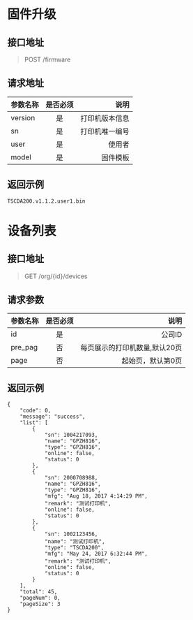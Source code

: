 # 固件升级

## 接口地址

> POST /firmware

## 请求地址

| 参数名称 |      是否必须     |     说明 |
| ----------- |:---------------:| -----:|
| version     |       是        |       打印机版本信息 |
| sn          |       是        |       打印机唯一编号 |
| user        |       是        |       使用者 |
| model       |       是        |       固件模板 |

## 返回示例
    
    TSCDA200.v1.1.2.user1.bin
    
    
# 设备列表

## 接口地址

> GET /org/{id}/devices

## 请求参数

| 参数名称   |    是否必须     |     说明 |
| ----------- |:---------------:| -----:|
| id          |       是        |       公司ID |
| pre_pag     |       否        |       每页展示的打印机数量,默认20页 |
| page        |       否        |       起始页，默认第0页 |

## 返回示例

    {
        "code": 0,
        "message": "success",
        "list": [
            {
                "sn": 1004217093,
                "name": "GPZH816",
                "type": "GPZH816",
                "online": false,
                "status": 0
            },
            {
                "sn": 2000708988,
                "name": "GPZH816",
                "type": "GPZH816",
                "mfg": "Aug 18, 2017 4:14:29 PM",
                "remark": "测试打印机",
                "online": false,
                "status": 0
            },
            {
                "sn": 1002123456,
                "name": "测试打印机",
                "type": "TSCDA200",
                "mfg": "May 24, 2017 6:32:44 PM",
                "remark": "测试打印机",
                "online": false,
                "status": 0
            }
        ],
        "total": 45,
        "pageNum": 0,
        "pageSize": 3
    }